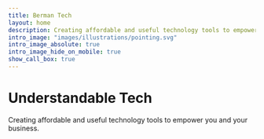 ```yaml
---
title: Berman Tech
layout: home
description: Creating affordable and useful technology tools to empower you and your business.
intro_image: "images/illustrations/pointing.svg"
intro_image_absolute: true
intro_image_hide_on_mobile: true
show_call_box: true
---
```


# Understandable Tech

Creating affordable and useful technology tools to empower you and your business.